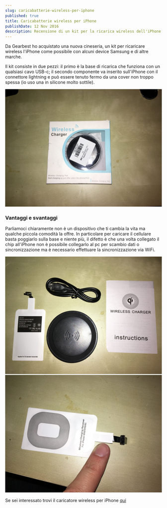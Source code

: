 ```yaml
---
slug: caricabatterie-wireless-per-iphone
published: true
title: Caricabatterie wireless per iPhone
publishDate: 12 Nov 2016
description: Recensione di un kit per la ricarica wireless dell'iPhone
---
```


Da Gearbest ho acquistato una nuova cineseria, un kit per ricaricare wireless l'iPhone come possibile con alcuni device Samsung e di altre marche.

Il kit consiste in due pezzi: il primo è la base di ricarica che funziona con un qualsiasi cavo USB-c; il secondo componente va inserito sull'iPhone con il connettore lightning e può essere tenuto fermo da una cover non troppo spessa (io uso una in silicone molto sottile).

![Wireless charger case](../assets/WirelessCharger/1.jpg)

### Vantaggi e svantaggi

Parliamoci chiaramente non è un dispositivo che ti cambia la vita ma qualche piccola comodità la offre. In particolare per caricare il cellulare basta poggiarlo sulla base e niente più, il difetto è che una volta collegato il chip all'iPhone non è possibile collegarlo al pc per scambio dati o sincronizzazione ma è necessario effettuare la sincronizzazione via WiFi.

![Wireless charger open](../assets/WirelessCharger/2.jpg)
![Wireless charger detail](../assets/WirelessCharger/3.jpg)

Se sei interessato trovi il caricatore wireless per iPhone [qui](http://www.gearbest.com/power-banks/pp_426411.html?lkid=10208339)
